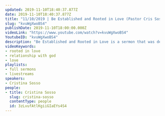 ```yaml
---
updated: 2019-11-10T18:40:37.877Z
date: 2019-11-10T18:40:37.877Z
title: "11/10/2019 | Be Established and Rooted in Love (Pastor Cris Sosso)"
slug: "kvuWgXwoBS4"
publishDate: 2019-11-10T18:00:00.000Z
videoLink: "https://www.youtube.com/watch?v=kvuWgXwoBS4"
YoutubeID: "kvuWgXwoBS4"
description: "Be Established and Rooted in Love is a sermon that was delievered by Pastor Cris Sosso on November 10, 2019 at Freedom fellowship Church International."
videoKeywords:
- rooted in love
- relationship with god
- love
playlists:
- full sermons
- livestreams
speakers:
- Cristina Sosso
people:
- title: Cristina Sosso
  slug: cristina-sosso
  contentType: people
  id: 3zLvufAtlKgiiGIaEYs4S4
---
```

